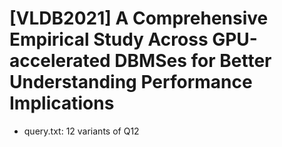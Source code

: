 # [VLDB2021] A Comprehensive Empirical Study Across GPU-accelerated DBMSes for Better Understanding Performance Implications

- query.txt: 12 variants of Q12
